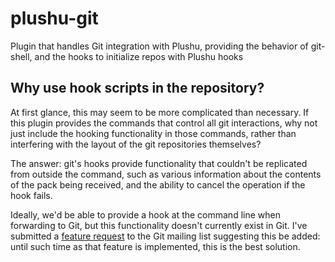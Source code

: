 # plushu-git

Plugin that handles Git integration with Plushu, providing the behavior of
git-shell, and the hooks to initialize repos with Plushu hooks

## Why use hook scripts in the repository?

At first glance, this may seem to be more complicated than necessary. If this
plugin provides the commands that control all git interactions, why not just
include the hooking functionality in those commands, rather than interfering
with the layout of the git repositories themselves?

The answer: git's hooks provide functionality that couldn't be replicated from
outside the command, such as various information about the contents of the pack
being received, and the ability to cancel the operation if the hook fails.

Ideally, we'd be able to provide a hook at the command line when forwarding to
Git, but this functionality doesn't currently exist in Git. I've submitted a
[feature request][] to the Git mailing list suggesting this be added: until
such time as that feature is implemented, this is the best solution.

[feature request]: http://comments.gmane.org/gmane.comp.version-control.git/253790
